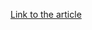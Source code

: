 [Link to the article](https://www.malwarebytes.com/blog/threat-intelligence/2023/07/socgholish-copycat-delivers-netsupport-rat)
